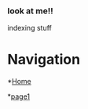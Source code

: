 ### look at me!!
indexing stuff

# Navigation 
*[Home](https://theolandsman.github.io/ppol-final-project/)

*[page1](https://theolandsman.github.io/ppol-final-project/pages)